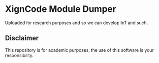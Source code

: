 # XignCode Module Dumper
Uploaded for research purposes and so we can develop IoT and such.

## Disclaimer
This repository is for academic purposes, the use of this software is your
responsibility.
